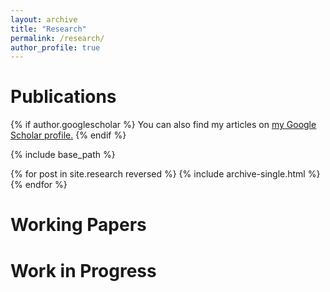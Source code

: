 ```yaml
---
layout: archive
title: "Research"
permalink: /research/
author_profile: true
---
```


Publications
======
{% if author.googlescholar %}
  You can also find my articles on <u><a href="{{author.googlescholar}}">my Google Scholar profile</a>.</u>
{% endif %}

{% include base_path %}

{% for post in site.research reversed %}
  {% include archive-single.html %}
{% endfor %}

Working Papers
======


Work in Progress
======
